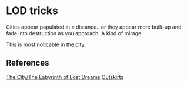 # LOD tricks

Cities appear populated at a distance.. or they appear more built-up and fade into destruction as you approach. A kind of mirage.

This is most noticable in [the city.](/p/10e73639c05f4ed1bc3262e2e8d8296c)

## References

[The City/The Labyrinth of Lost Dreams](/p/10e73639c05f4ed1bc3262e2e8d8296c)
[Outskirts](/p/092136e62d3346eb8eac716f912b06c2)

